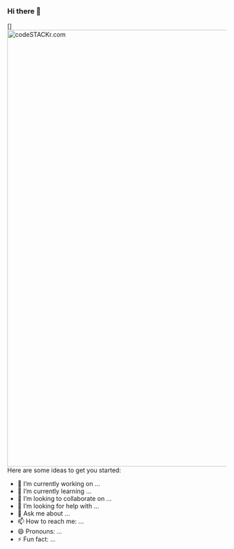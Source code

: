 ### Hi there 👋

[<img align="left" alt="codeSTACKr.com" width="1000px" src="https://user-images.githubusercontent.com/71411560/107282095-d3538880-6a5a-11eb-8a57-aafea541a58d.png" />]

Here are some ideas to get you started:

- 🔭 I’m currently working on ...
- 🌱 I’m currently learning ...
- 👯 I’m looking to collaborate on ...
- 🤔 I’m looking for help with ...
- 💬 Ask me about ...
- 📫 How to reach me: ...
- 😄 Pronouns: ...
- ⚡ Fun fact: ...

